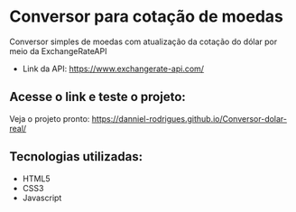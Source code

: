 # Conversor para cotação de moedas
 Conversor simples de moedas com atualização da cotação do dólar por meio da ExchangeRateAPI
 * Link da API: https://www.exchangerate-api.com/
 ## Acesse o link e teste o projeto:
 Veja o projeto pronto: https://danniel-rodrigues.github.io/Conversor-dolar-real/

 ## Tecnologias utilizadas:
 * HTML5
 * CSS3
 * Javascript
